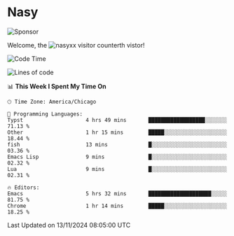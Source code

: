 # Nasy

<!--
<p align="center">
<img height="200" src="https://github-readme-stats.vercel.app/api?username=nasyxx&count_private=true&show_icons=true&theme=dracula&include_all_commits=true"/>
<img height="200" src="https://github-readme-stats.vercel.app/api/top-langs/?username=nasyxx&theme=dracula&hide=html,jupyter+notebook&count_private=true&show_icons=true"/>
</p>

  
----------------
-->

![Sponsor](https://img.shields.io/static/v1.svg?label=Sponsor&message=%E2%9D%A4&logo=GitHub&style=flat&color=pink)
 
Welcome, the ![nasyxx visitor counter](https://count.getloli.com/get/@nasyxx?theme=rule34)th vistor!
 
<!--START_SECTION:waka-->
![Code Time](http://img.shields.io/badge/Code%20Time-4%2C722%20hrs%2041%20mins-blue)

![Lines of code](https://img.shields.io/badge/From%20Hello%20World%20I%27ve%20Written-6.3%20million%20lines%20of%20code-blue)

📊 **This Week I Spent My Time On** 

```text
🕑︎ Time Zone: America/Chicago

💬 Programming Languages: 
Typst                    4 hrs 49 mins       ██████████████████░░░░░░░   71.13 % 
Other                    1 hr 15 mins        █████░░░░░░░░░░░░░░░░░░░░   18.44 % 
fish                     13 mins             █░░░░░░░░░░░░░░░░░░░░░░░░   03.36 % 
Emacs Lisp               9 mins              █░░░░░░░░░░░░░░░░░░░░░░░░   02.32 % 
Lua                      9 mins              █░░░░░░░░░░░░░░░░░░░░░░░░   02.31 % 

🔥 Editors: 
Emacs                    5 hrs 32 mins       ████████████████████░░░░░   81.75 % 
Chrome                   1 hr 14 mins        █████░░░░░░░░░░░░░░░░░░░░   18.25 % 
```


 Last Updated on 13/11/2024 08:05:00 UTC
<!--END_SECTION:waka-->

<!-- ![visitors](https://visitor-badge.laobi.icu/badge?page_id=nasyxx.nasyxx) -->
